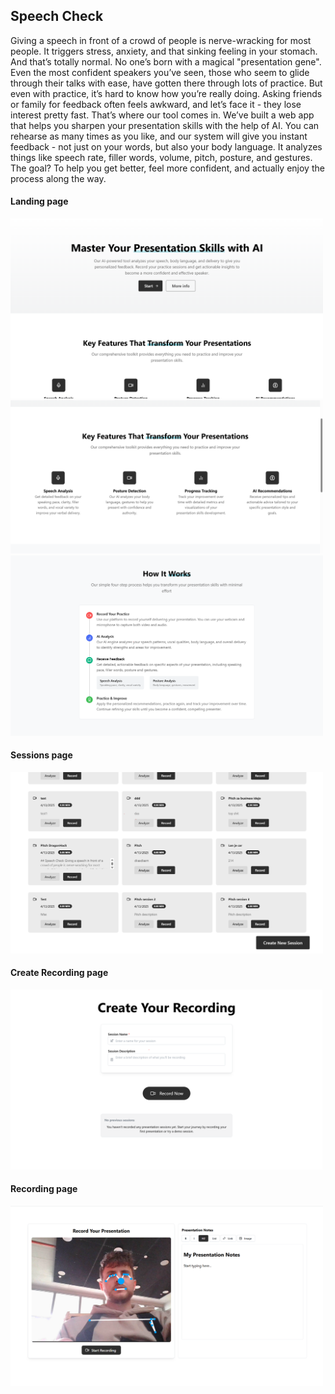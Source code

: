 ## Speech Check

Giving a speech in front of a crowd of people is nerve-wracking for most people. It triggers stress, anxiety, and that sinking feeling in your stomach. And that’s totally normal. No one’s born with a magical "presentation gene". Even the most confident speakers you’ve seen, those who seem to glide through their talks with ease, have gotten there through lots of practice.
But even with practice, it’s hard to know how you’re really doing. Asking friends or family for feedback often feels awkward, and let’s face it - they lose interest pretty fast.
That’s where our tool comes in. We’ve built a web app that helps you sharpen your presentation skills with the help of AI. You can rehearse as many times as you like, and our system will give you instant feedback - not just on your words, but also your body language. It analyzes things like speech rate, filler words, volume, pitch, posture, and gestures. The goal? To help you get better, feel more confident, and actually enjoy the process along the way.

#### Landing page
<img src="https://raw.githubusercontent.com/smufa/spicek/main/frontend/public/1.png" alt="Landing page 1" width="500" />
<img src="https://raw.githubusercontent.com/smufa/spicek/main/frontend/public/2.png" alt="Landing page 2" width="500" />
<img src="https://raw.githubusercontent.com/smufa/spicek/main/frontend/public/3.png" alt="Landing page 3" width="500" />

#### Sessions page
<img src="https://raw.githubusercontent.com/smufa/spicek/main/frontend/public/4.png" alt="Sessions page" width="500" />

#### Create Recording page
<img src="https://raw.githubusercontent.com/smufa/spicek/main/frontend/public/createSession.png" alt="Create Recording page" width="500" />

#### Recording page
<img src="https://raw.githubusercontent.com/smufa/spicek/main/frontend/public/presentationRecording.png" alt="Recording page" width="500" />

